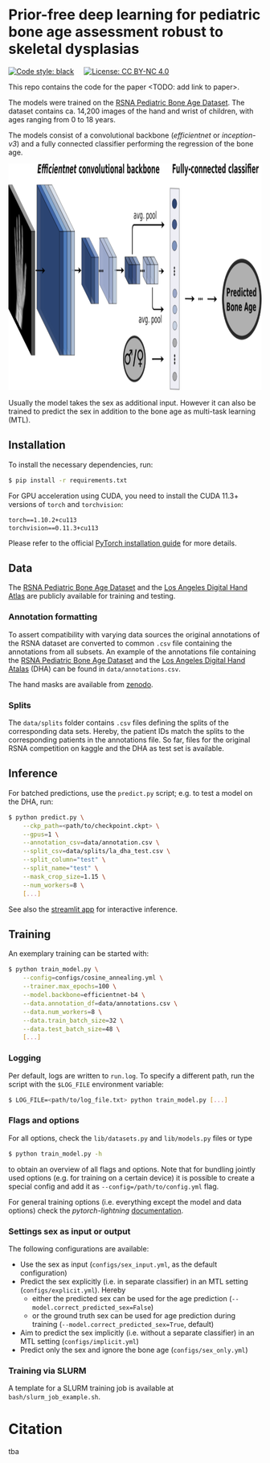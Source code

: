 # Prior-free deep learning for pediatric bone age assessment robust to skeletal dysplasias

[![Code style: black](https://img.shields.io/badge/code%20style-black-000000.svg)](https://github.com/psf/black)
&nbsp; &nbsp; [![License: CC BY-NC 4.0](https://img.shields.io/badge/License-CC%20BY--NC%204.0-lightgrey.svg)](http://creativecommons.org/licenses/by-nc/4.0/)

This repo contains the code for the paper <TODO: add link to paper>.

The models were trained on the [RSNA Pediatric Bone Age Dataset](https://www.kaggle.com/datasets/kmader/rsna-bone-age). 
The dataset contains ca. 14,200 images of the hand and wrist of children, with ages ranging from 0 to 18 years.

The models consist of a convolutional backbone (*efficientnet* or *inception-v3*) and a fully connected classifier performing the regression of the bone age.

<img src="figs/Bone_age_model_sketch.png" width="1000" height="450" />

Usually the model takes the sex as additional input. However it can also be trained to predict the sex in addition to the bone age as multi-task learning (MTL).

## Installation

To install the necessary dependencies, run:
```bash
$ pip install -r requirements.txt
```
For GPU acceleration using CUDA, you need to install the CUDA 11.3+ versions of `torch` and `torchvision`:

```
torch==1.10.2+cu113
torchvision==0.11.3+cu113
```

Please refer to the official [PyTorch installation guide](https://pytorch.org/get-started/locally/) for more details.

## Data

The [RSNA Pediatric Bone Age Dataset](https://www.kaggle.com/datasets/kmader/rsna-bone-age) and the [Los Angeles Digital Hand Atlas](https://ipilab.usc.edu/research/baaweb/) are publicly available for training and testing.

### Annotation formatting

To assert compatibility with varying data sources the original annotations of the RSNA dataset are converted to common `.csv` file containing the annotations from all subsets.
An example of the annotations file containing the [RSNA Pediatric Bone Age Dataset](https://www.kaggle.com/datasets/kmader/rsna-bone-age) and the [Los Angeles Digital Hand Atalas](https://ipilab.usc.edu/research/baaweb/) (DHA)  can be found in `data/annotations.csv`.

The hand masks are available from [zenodo](https://doi.org/10.5281/zenodo.7415591).

### Splits

The `data/splits` folder contains `.csv` files defining the splits of the corresponding data sets.
Hereby, the patient IDs match the splits to the corresponding patients in the annotations file.
So far, files for the original RSNA competition on kaggle and the DHA as test set is available.

## Inference

For batched predictions, use the `predict.py` script; e.g. to test a model on the DHA, run:

```bash
$ python predict.py \
    --ckp_path=<path/to/checkpoint.ckpt> \
    --gpus=1 \
    --annotation_csv=data/annotation.csv \
    --split_csv=data/splits/la_dha_test.csv \
    --split_column="test" \
    --split_name="test" \
    --mask_crop_size=1.15 \
    --num_workers=8 \
    [...]
````

See also the [streamlit app](https://github.com/igsb/bone-age-streamlit) for interactive inference.

## Training

An exemplary training can be started with:

``` bash
$ python train_model.py \
    --config=configs/cosine_annealing.yml \
    --trainer.max_epochs=100 \
    --model.backbone=efficientnet-b4 \
    --data.annotation_df=data/annotations.csv \
    --data.num_workers=8 \
    --data.train_batch_size=32 \
    --data.test_batch_size=48 \
    [...]
```

### Logging

Per default, logs are written to `run.log`. 
To specify a different path, run the script with the `$LOG_FILE` environment variable:

``` bash
$ LOG_FILE=<path/to/log_file.txt> python train_model.py [...]
```

### Flags and options

For all options, check the `lib/datasets.py` and `lib/models.py` files or type 

```bash
$ python train_model.py -h
```

to obtain an overview of all flags and options. 
Note that for bundling jointly used options (e.g. for training on a certain device) it is possible to create a special config and add it as `--config=/path/to/config.yml` flag.

For general training options (i.e. everything except the model and data options) check the *pytorch-lightning* [documentation](https://pytorch-lightning.readthedocs.io/en/latest/common/trainer.html).

### Settings sex as input or output

The following configurations are available:
 * Use the sex as input (`configs/sex_input.yml`, as the default configuration)
 * Predict the sex explicitly (i.e. in separate classifier) in an MTL setting (`configs/explicit.yml`). Hereby
   * either the predicted sex can be used for the age prediction (`--model.correct_predicted_sex=False`)
   * or the ground truth sex can be used for age prediction during training (`--model.correct_predicted_sex=True`, default) 
 * Aim to predict the sex implicitly (i.e. without a separate classifier) in an MTL setting (`configs/implicit.yml`)
 * Predict only the sex and ignore the bone age (`configs/sex_only.yml`)

### Training via SLURM
A template for a SLURM training job is available at `bash/slurm_job_example.sh`.


# Citation
tba
